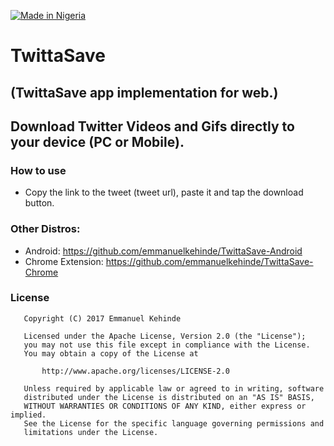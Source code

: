 [![Made in Nigeria](https://img.shields.io/badge/made%20in-nigeria-008751.svg?style=flat-square)](https://github.com/acekyd/made-in-nigeria)

# TwittaSave

## (TwittaSave app implementation for web.)

## Download Twitter Videos and Gifs directly to your device (PC or Mobile). 

### How to use

- Copy the link to the tweet (tweet url), paste it and tap the download button.

### Other Distros:
- Android: https://github.com/emmanuelkehinde/TwittaSave-Android
- Chrome Extension: https://github.com/emmanuelkehinde/TwittaSave-Chrome

### License
```
   Copyright (C) 2017 Emmanuel Kehinde

   Licensed under the Apache License, Version 2.0 (the "License");
   you may not use this file except in compliance with the License.
   You may obtain a copy of the License at

       http://www.apache.org/licenses/LICENSE-2.0

   Unless required by applicable law or agreed to in writing, software
   distributed under the License is distributed on an "AS IS" BASIS,
   WITHOUT WARRANTIES OR CONDITIONS OF ANY KIND, either express or implied.
   See the License for the specific language governing permissions and
   limitations under the License.
```